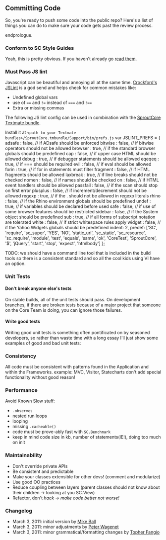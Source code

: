 ## Committing Code

So, you're ready to push some code into the public repo?  Here's a list of things you can do to make sure your code gets past the review process.

endprologue.

### Conform to SC Style Guides

Yeah, this is pretty obvious. If you haven't already go [read them](style_guide.html).

### Must Pass JS lint

Javascript can be beautiful and annoying all at the same time.  [Crockford's JSLint](http://www.jslint.com) is a god send and helps check for common mistakes like:

 * Undefined global vars
 * use of `==` and `!=` instead of `===` and `!==`
 * Extra or missing commas

The following JS lint config can be used in combination with the [SproutCore Textmate bundle](https://github.com/sproutit/sproutcore-tmbundle).

Install it at `<path to your Textmate bundles>/SproutCore.tmbundle/Support/bin/prefs.js`
<javascript>
var JSLINT_PREFS = {
    adsafe     : false, // if ADsafe should be enforced
    bitwise    : false, // if bitwise operators should not be allowed
    browser    : true,  // if the standard browser globals should be predefined
    cap        : false, // if upper case HTML should be allowed
    debug      : true,  // if debugger statements should be allowed
    eqeqeq     : true, // if === should be required
    evil       : false, // if eval should be allowed
    forin      : true,  // if for in statements must filter
    fragment   : false, // if HTML fragments should be allowed
    laxbreak   : true,  // if line breaks should not be checked
    nomen      : false, // if names should be checked
    on         : false, // if HTML event handlers should be allowed
    passfail   : false, // if the scan should stop on first error
    plusplus   : false, // if increment/decrement should not be allowed
    regexp     : true,  // if the . should not be allowed in regexp literals
    rhino      : false, // if the Rhino environment globals should be predefined
    undef      : true,  // if variables should be declared before used
    safe       : false, // if use of some browser features should be restricted
    sidebar    : false, // if the System object should be predefined
    sub        : true,  // if all forms of subscript notation are tolerated
    white      : false, // if strict whitespace rules apply
    widget     : false, // if the Yahoo Widgets globals should be predefined
    indent: 2,
    predef: ['SC', 'require', 'sc_super', 'YES', 'NO', 'static_url', 'sc_static', 'sc_resource', 'sc_require', 'module', 'test', 'equals', 'same', 'ok', 'CoreTest', 'SproutCore', '$', 'jQuery', 'start', 'stop', 'expect', 'htmlbody']
};
  
</javascript>

<construction>
TODO: we should have a command line tool that is included in the build tools so there is a consistent standard and so all the cool kids using VI have an option.
</construction>

### Unit Tests

#### Don't break anyone else's tests

On stable builds, all of the unit tests should pass.  On development branches, if there are broken tests because of a major project that someone on the Core Team is doing, you can ignore those failures.

#### Write good tests

Writing good unit tests is something often pontificated on by seasoned developers, so rather than waste time with a long essay I'll just show some examples of good and bad unit tests:

### Consistency

 All code must be consistent with patterns found in the Application and within the Frameworks.
 example: MVC, Visitor, Statecharts don't add special functionality without good reason!


### Performance

Avoid Known Slow stuff:

 * `.observes`
 * nested run loops
 * looping
 * missing `.cacheable()`
 * code must be prove-ably fast with `SC.Benchmark`
 * keep in mind code size in kb, number of statements(IE!), doing too much on init

### Maintainability

 * Don't override private APIs
 * Be consistent and predictable
 * Make your classes extensible for other devs! (comment and modularize)
 * Use good OO practices
 * Reduce coupling between layers (parent classes should not know about their children -> looking at you SC.View)
 * Refactor, don't _hack_ -> *make code better not worse!*

### Changelog

 * March 3, 2011: initial version by [Mike Ball](credits.html#onkis)
 * March 3, 2011: minor adjustments by [Peter Wagenet](credits.html#pwagenet)
 * March 3, 2011: minor grammatical/formatting changes by [Topher Fangio](credits.html#topherfangio)
